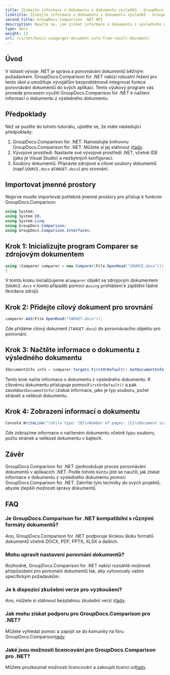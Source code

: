 ```yaml
---
title: Získejte informace o dokumentu z dokumentu výsledků - GroupDocs.Comparison pro .NET
linktitle: Získejte informace o dokumentu z dokumentu výsledků - GroupDocs.Comparison pro .NET
second_title: GroupDocs.Comparison .NET API
description: Naučte se, jak získat informace o dokumentu z výsledného dokumentu pomocí GroupDocs.Comparison for .NET. Snadné kroky vysvětlené pro vývojáře .NET.
type: docs
weight: 12
url: /cs/net/basic-usage/get-document-info-from-result-document/
---
```

## Úvod
V oblasti vývoje .NET je správa a porovnávání dokumentů běžným požadavkem. GroupDocs.Comparison for .NET nabízí robustní řešení pro tento úkol a umožňuje vývojářům bezproblémově integrovat funkce porovnávání dokumentů do svých aplikací. Tento výukový program vás provede procesem využití GroupDocs.Comparison for .NET k načtení informací o dokumentu z výsledného dokumentu. 
## Předpoklady
Než se pustíte do tohoto tutoriálu, ujistěte se, že máte následující předpoklady:
1. GroupDocs.Comparison for .NET: Nainstalujte knihovnu GroupDocs.Comparison for .NET. Můžete si jej stáhnout z[tady](https://releases.groupdocs.com/comparison/net/).
2. Vývojové prostředí: Nastavte své vývojové prostředí .NET, včetně IDE (jako je Visual Studio) a nezbytných konfigurací.
3.  Soubory dokumentů: Připravte zdrojové a cílové soubory dokumentů (např.`SOURCE.docx` a`TARGET.docx`) pro srovnání.

## Importovat jmenné prostory
Nejprve musíte importovat potřebné jmenné prostory pro přístup k funkcím GroupDocs.Comparison.

```csharp
using System;
using System.IO;
using System.Linq;
using GroupDocs.Comparison;
using GroupDocs.Comparison.Interfaces;
```

## Krok 1: Inicializujte program Comparer se zdrojovým dokumentem
```csharp
using (Comparer comparer = new Comparer(File.OpenRead("SOURCE.docx")))
{
```
 V tomto kroku inicializujeme a`Comparer` objekt se zdrojovým dokumentem (`SOURCE.docx` v tomto případě) pomocí a`using` prohlášení k zajištění řádné likvidace zdrojů.
## Krok 2: Přidejte cílový dokument pro srovnání
```csharp
comparer.Add(File.OpenRead("TARGET.docx"));
```
Zde přidáme cílový dokument (`TARGET.docx`) do porovnávacího objektu pro porovnání.
## Krok 3: Načtěte informace o dokumentu z výsledného dokumentu
```csharp
IDocumentInfo info = comparer.Targets.FirstOrDefault().GetDocumentInfo();
```
 Tento krok načte informace o dokumentu z výsledného dokumentu. K cílovému dokumentu přistupuje pomocí`FirstOrDefault()` a pak zavolá`GetDocumentInfo()`získat informace, jako je typ souboru, počet stránek a velikost dokumentu.
## Krok 4: Zobrazení informací o dokumentu
```csharp
Console.WriteLine("\nFile type: {0}\nNumber of pages: {1}\nDocument size: {2} bytes", info.FileType, info.PageCount, info.Size);
```
Zde zobrazíme informace o načteném dokumentu včetně typu souboru, počtu stránek a velikosti dokumentu v bajtech.

## Závěr
GroupDocs.Comparison for .NET zjednodušuje proces porovnávání dokumentů v aplikacích .NET. Podle tohoto kurzu jste se naučili, jak získat informace o dokumentu z výsledného dokumentu pomocí GroupDocs.Comparison for .NET. Zahrňte tyto techniky do svých projektů, abyste zlepšili možnosti správy dokumentů.
## FAQ
### Je GroupDocs.Comparison for .NET kompatibilní s různými formáty dokumentů?
Ano, GroupDocs.Comparison for .NET podporuje širokou škálu formátů dokumentů včetně DOCX, PDF, PPTX, XLSX a dalších.
### Mohu upravit nastavení porovnání dokumentů?
Rozhodně, GroupDocs.Comparison for .NET nabízí rozsáhlé možnosti přizpůsobení pro porovnání dokumentů tak, aby vyhovovaly vašim specifickým požadavkům.
### Je k dispozici zkušební verze pro vyzkoušení?
 Ano, můžete si stáhnout bezplatnou zkušební verzi z[tady](https://releases.groupdocs.com/).
### Jak mohu získat podporu pro GroupDocs.Comparison pro .NET?
 Můžete vyhledat pomoc a zapojit se do komunity na fóru GroupDocs.Comparison[tady](https://forum.groupdocs.com/c/comparison/12).
### Jaké jsou možnosti licencování pro GroupDocs.Comparison pro .NET?
 Můžete prozkoumat možnosti licencování a zakoupit licenci od[tady](https://purchase.groupdocs.com/buy).
